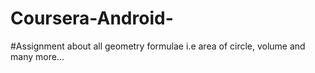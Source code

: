 # Coursera-Android-
#Assignment about all geometry formulae i.e area of circle, volume and many more...
